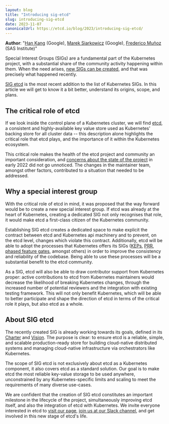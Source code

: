 ```yaml
---
layout: blog
title: "Introducing sig-etcd"
slug: introducing-sig-etcd
date: 2023-11-07
canonicalUrl: https://etcd.io/blog/2023/introducing-sig-etcd/
---
```


**Author**:  "[Han Kang](https://github.com/logicalhan) (Google), [Marek Siarkowicz](https://github.com/serathius) (Google), [Frederico Muñoz](https://github.com/fsmunoz) (SAS Institute)"

Special Interest Groups (SIGs) are a fundamental part of the Kubernetes project, with a substantial share of the community activity happening within them. When the need arises, [new SIGs can be created](https://github.com/kubernetes/community/blob/master/sig-wg-lifecycle.md), and that was precisely what happened recently.

[SIG etcd](https://github.com/kubernetes/community/blob/master/sig-etcd/README.md) is the most recent addition to the list of Kubernetes SIGs. In this article we will get to know it a bit better, understand its origins, scope, and plans.

## The critical role of etcd

If we look inside the control plane of a Kubernetes cluster, we will find [etcd](https://kubernetes.io/docs/concepts/overview/components/#etcd), a consistent and highly-available key value store used as Kubernetes' backing store for all cluster data -- this description alone highlights the critical role that etcd plays, and the importance of it within the Kubernetes ecosystem.

This critical role makes the health of the etcd project and community an important consideration, and [concerns about the state of the project](https://groups.google.com/a/kubernetes.io/g/steering/c/e-O-tVSCJOk/m/N9IkiWLEAgAJ) in early 2022 did not go unnoticed. The changes in the maintainer team, amongst other factors, contributed to a situation that needed to be addressed.

## Why a special interest group

With the critical role of etcd in mind, it was proposed that the way forward would be to create a new special interest group. If etcd was already at the heart of Kubernetes, creating a dedicated SIG not only recognises that role, it would make etcd a first-class citizen of the Kubernetes community.

Establishing SIG etcd creates a dedicated space to make explicit the contract between etcd and Kubernetes api machinery and to prevent, on the etcd level, changes which violate this contract. Additionally, etcd will be able to adopt the processes that Kubernetes offers its SIGs ([KEPs](https://www.kubernetes.dev/resources/keps/), [PRR](https://github.com/kubernetes/community/blob/master/sig-architecture/production-readiness.md), [phased feature gates](https://kubernetes.io/docs/reference/command-line-tools-reference/feature-gates/), amongst others) in order to improve the consistency and reliability of the codebase. Being able to use these processes will be a substantial benefit to the etcd community.

As a SIG, etcd will also be able to draw contributor support from Kubernetes proper: active contributions to etcd from Kubernetes maintainers would decrease the likelihood of breaking Kubernetes changes, through the increased number of potential reviewers and the integration with existing testing framework. This will not only benefit Kubernetes, which will be able to better participate and shape the direction of etcd in terms of the critical role it plays, but also etcd as a whole.

## About SIG etcd

The recently created SIG is already working towards its goals, defined in its [Charter](https://github.com/kubernetes/community/blob/master/sig-etcd/charter.md) and [Vision](https://github.com/kubernetes/community/blob/master/sig-etcd/vision.md). The purpose is clear: to ensure etcd is a reliable, simple, and scalable production-ready store for building cloud-native distributed systems and managing cloud-native infrastructure via orchestrators like Kubernetes.

The scope of SIG etcd is not exclusively about etcd as a Kubernetes component, it also covers etcd as a standard solution. Our goal is to make etcd the most reliable key-value storage to be used anywhere, unconstrained by any Kubernetes-specific limits and scaling to meet the requirements of many diverse use-cases.

We are confident that the creation of SIG etcd constitutes an important milestone in the lifecycle of the project, simultaneously improving etcd itself, and also the integration of etcd with Kubernetes. We invite everyone interested in etcd to [visit our page](https://github.com/kubernetes/community/blob/master/sig-etcd/README.md), [join us at our Slack channel](https://kubernetes.slack.com/messages/etcd), and get involved in this new stage of etcd's life.
